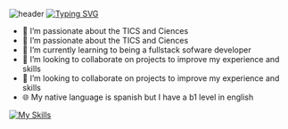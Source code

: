
![header](https://capsule-render.vercel.app/api?type=wave&color=1C768F&height=300&section=header&text=FullStackDeveloper&fontAlignY=30&fontSize=70)
[![Typing SVG](https://readme-typing-svg.demolab.com/?lines=Samuel+Cordoba+or;Scorhenao)](https://git.io/typing-svg)
- 👀 I’m passionate about the TICS and Ciences
- 🏁 I’m passionate about the TICS and Ciences
- 🌱 I’m currently learning to being a fullstack sofware developer
- 💞️ I’m looking to collaborate on projects to improve my experience and skills
- 🔎 I’m looking to collaborate on projects to improve my experience and skills
- 🌐 My native language is spanish but I have a b1 level in english

[![My Skills](https://skillicons.dev/icons?i=js,html,css,bootstrap,discord,git,github,laravel,linux,mysql,nodejs,npm,php,py,tailwind,ubuntu,vscode,windows,nestjs,ts)](https://skillicons.dev)
